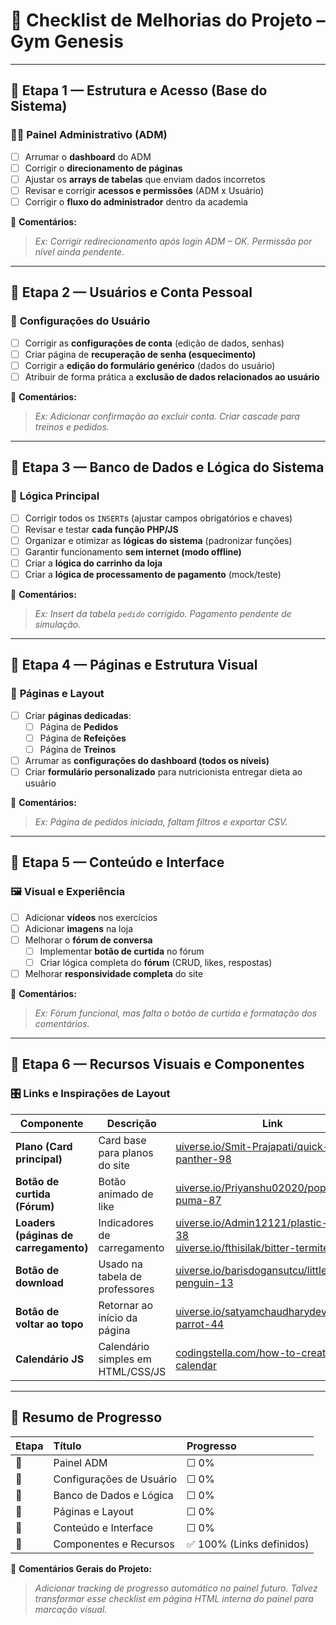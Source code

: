 # 🧭 **Checklist de Melhorias do Projeto – Gym Genesis**

---

## 🥇 **Etapa 1 — Estrutura e Acesso (Base do Sistema)**

### 🧑‍💼 **Painel Administrativo (ADM)**

- [ ] Arrumar o **dashboard** do ADM  
- [ ] Corrigir o **direcionamento de páginas**  
- [ ] Ajustar os **arrays de tabelas** que enviam dados incorretos  
- [ ] Revisar e corrigir **acessos e permissões** (ADM x Usuário)  
- [ ] Corrigir o **fluxo do administrador** dentro da academia  

💬 **Comentários:**  
> _Ex: Corrigir redirecionamento após login ADM – OK. Permissão por nível ainda pendente._

---

## 🥈 **Etapa 2 — Usuários e Conta Pessoal**

### 👤 **Configurações do Usuário**

- [ ] Corrigir as **configurações de conta** (edição de dados, senhas)  
- [ ] Criar página de **recuperação de senha (esquecimento)**  
- [ ] Corrigir a **edição do formulário genérico** (dados do usuário)  
- [ ] Atribuir de forma prática a **exclusão de dados relacionados ao usuário**  

💬 **Comentários:**  
> _Ex: Adicionar confirmação ao excluir conta. Criar cascade para treinos e pedidos._

---

## 🥉 **Etapa 3 — Banco de Dados e Lógica do Sistema**

### 🧩 **Lógica Principal**

- [ ] Corrigir todos os `INSERT`s (ajustar campos obrigatórios e chaves)  
- [ ] Revisar e testar **cada função PHP/JS**  
- [ ] Organizar e otimizar as **lógicas do sistema** (padronizar funções)  
- [ ] Garantir funcionamento **sem internet (modo offline)**  
- [ ] Criar a **lógica do carrinho da loja**  
- [ ] Criar a **lógica de processamento de pagamento** (mock/teste)  

💬 **Comentários:**  
> _Ex: Insert da tabela `pedido` corrigido. Pagamento pendente de simulação._

---

## 🧱 **Etapa 4 — Páginas e Estrutura Visual**

### 🧭 **Páginas e Layout**

- [ ] Criar **páginas dedicadas**:
  - [ ] Página de **Pedidos**
  - [ ] Página de **Refeições**
  - [ ] Página de **Treinos**
- [ ] Arrumar as **configurações do dashboard (todos os níveis)**  
- [ ] Criar **formulário personalizado** para nutricionista entregar dieta ao usuário  

💬 **Comentários:**  
> _Ex: Página de pedidos iniciada, faltam filtros e exportar CSV._

---

## 🎨 **Etapa 5 — Conteúdo e Interface**

### 🖼️ **Visual e Experiência**

- [ ] Adicionar **vídeos** nos exercícios  
- [ ] Adicionar **imagens** na loja  
- [ ] Melhorar o **fórum de conversa**
  - [ ] Implementar **botão de curtida** no fórum  
  - [ ] Criar lógica completa do **fórum** (CRUD, likes, respostas)  
- [ ] Melhorar **responsividade completa** do site  

💬 **Comentários:**  
> _Ex: Fórum funcional, mas falta o botão de curtida e formatação dos comentários._

---

## 🔗 **Etapa 6 — Recursos Visuais e Componentes**

### 🎛️ **Links e Inspirações de Layout**

| Componente | Descrição | Link |
|-------------|------------|------|
| **Plano (Card principal)** | Card base para planos do site | [uiverse.io/Smit-Prajapati/quick-panther-98](https://uiverse.io/Smit-Prajapati/quick-panther-98) |
| **Botão de curtida (Fórum)** | Botão animado de like | [uiverse.io/Priyanshu02020/popular-puma-87](https://uiverse.io/Priyanshu02020/popular-puma-87) |
| **Loaders (páginas de carregamento)** | Indicadores de carregamento | [uiverse.io/Admin12121/plastic-goose-38](https://uiverse.io/Admin12121/plastic-goose-38) <br> [uiverse.io/fthisilak/bitter-termite-36](https://uiverse.io/fthisilak/bitter-termite-36) |
| **Botão de download** | Usado na tabela de professores | [uiverse.io/barisdogansutcu/little-penguin-13](https://uiverse.io/barisdogansutcu/little-penguin-13) |
| **Botão de voltar ao topo** | Retornar ao início da página | [uiverse.io/satyamchaudharydev/hungry-parrot-44](https://uiverse.io/satyamchaudharydev/hungry-parrot-44) |
| **Calendário JS** | Calendário simples em HTML/CSS/JS | [codingstella.com/how-to-create-a-calendar](https://codingstella.com/how-to-create-a-calendar-in-html-css-javascript/) |

---

## 🧾 **Resumo de Progresso**

| Etapa | Título | Progresso |
|:------|:--------|:----------|
| 🥇 | Painel ADM | ☐ 0% |
| 🥈 | Configurações de Usuário | ☐ 0% |
| 🥉 | Banco de Dados e Lógica | ☐ 0% |
| 🧱 | Páginas e Layout | ☐ 0% |
| 🎨 | Conteúdo e Interface | ☐ 0% |
| 🔗 | Componentes e Recursos | ✅ 100% (Links definidos) |

💬 **Comentários Gerais do Projeto:**  
> _Adicionar tracking de progresso automático no painel futuro. Talvez transformar esse checklist em página HTML interna do painel para marcação visual._
